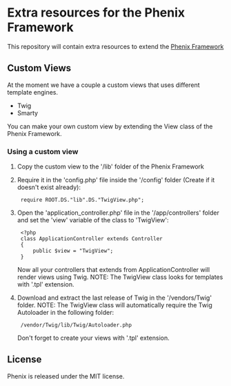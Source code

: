 # Extra resources for the Phenix Framework

This repository will contain extra resources to extend the [Phenix Framework](https://github.com/fredi/Phenix)

## Custom Views

At the moment we have a couple a custom views that uses different template engines.

* Twig
* Smarty

You can make your own custom view by extending the View class of the Phenix Framework.

### Using a custom view

1. Copy the custom view to the '/lib' folder of the Phenix Framework
2. Require it in the 'config.php' file inside the '/config' folder (Create if it doesn't exist already):

        require ROOT.DS."lib".DS."TwigView.php";

3. Open the 'application_controller.php' file in the '/app/controllers' folder and set the 'view' variable of the class to 'TwigView':

        <?php
        class ApplicationController extends Controller
        {
            public $view = "TwigView";
        }

    Now all your controllers that extends from ApplicationController will render views using Twig. NOTE: The TwigView class looks for templates with '.tpl' extension.

4. Download and extract the last release of Twig in the '/vendors/Twig' folder.
    NOTE: The TwigView class will automatically require the Twig Autoloader in the following folder:

        /vendor/Twig/lib/Twig/Autoloader.php

    Don't forget to create your views with '.tpl' extension.

## License

Phenix is released under the MIT license.
